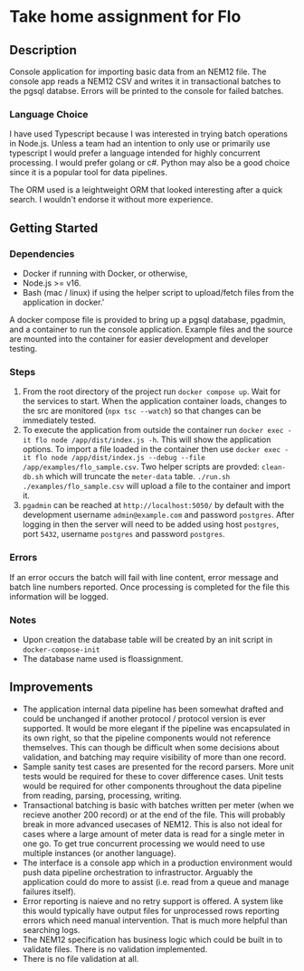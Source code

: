 # Take home assignment for Flo

## Description

Console application for importing basic data from an NEM12 file. The console app reads a NEM12 CSV and writes it in transactional batches to the pgsql databse. Errors will be printed to the console for failed batches.

### Language Choice
I have used Typescript because I was interested in trying batch operations in Node.js. Unless a team had an intention to only use or primarily use typescript I would prefer a language intended for highly concurrent processing. I would prefer golang or c#. Python may also be a good choice since it is a popular tool for data pipelines.

The ORM used is a leightweight ORM that looked interesting after a quick search. I wouldn't endorse it without more experience.

## Getting Started

### Dependencies
* Docker if running with Docker, or otherwise, 
* Node.js >= v16.
* Bash (mac / linux) if using the helper script to upload/fetch files from the application in docker.'

A docker compose file is provided to bring up a pgsql database, pgadmin, and a container to run the console application. Example files and the source are mounted into the container for easier development and developer testing. 

### Steps
1. From the root directory of the project run `docker compose up`. Wait for the services to start. When the application container loads, changes to the src are monitored (`npx tsc --watch`) so that changes can be immediately tested.
2. To execute the application from outside the container run `docker exec -it flo node /app/dist/index.js -h`. This will show the application options. To import a file loaded in the container then use `docker exec -it flo node /app/dist/index.js --debug --file /app/examples/flo_sample.csv`. Two helper scripts are provded: `clean-db.sh` which will truncate the `meter-data` table. `./run.sh ./examples/flo_sample.csv` will upload a file to the container and import it.
3. `pgadmin` can be reached at `http://localhost:5050/` by default with the development username `admin@example.com` and password `postgres`. After logging in then the server will need to be added using host `postgres`, port `5432`, username `postgres` and password `postgres`. 

### Errors
If an error occurs the batch will fail with line content, error message and batch line numbers reported. Once processing is completed for the file this information will be logged.

### Notes
* Upon creation the database table will be created by an init script in `docker-compose-init`
* The database name used is floassignment.

## Improvements

* The application internal data pipeline has been somewhat drafted and could be unchanged if another protocol / protocol version is ever supported. It would be more elegant if the pipeline was encapsulated in its own right, so that the pipeline components would not reference themselves. This can though be difficult when some decisions about validation, and batching may require visibility of more than one record.
* Sample sanity test cases are presented for the record parsers. More unit tests would be required for these to cover difference cases. Unit tests would be required for other components throughout the data pipeline from reading, parsing, processing, writing.
* Transactional batching is basic with batches written per meter (when we recieve another 200 record) or at the end of the file. This will probably break in more advanced usecases of NEM12. This is also not ideal for cases where a large amount of meter data is read for a single meter in one go. To get true concurrent processing we would need to use multiple instances (or another language).
* The interface is a console app which in a production environment would push data pipeline orchestration to infrastructor. Arguably the application could do more to assist (i.e. read from a queue and manage failures itself).
* Error reporting is naieve and no retry support is offered. A system like this would typically have output files for unprocessed rows reporting errors which need manual intervention. That is much more helpful than searching logs.
* The NEM12 specification has business logic which could be built in to validate files. There is no validation implemented.
* There is no file validation at all.
